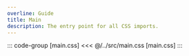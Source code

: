 ```yaml
---
overline: Guide
title: Main
description: The entry point for all CSS imports.
---
```


::: code-group [main.css]
<<< @/../src/main.css [main.css]
:::


